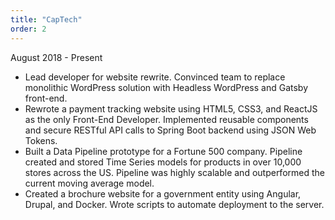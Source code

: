 ```yaml
---
title: "CapTech"
order: 2
---
```


August 2018 - Present

- Lead developer for website rewrite. Convinced team to replace monolithic WordPress solution with Headless WordPress and Gatsby front-end.
- Rewrote a payment tracking website using HTML5, CSS3, and ReactJS as the only Front-End Developer.
  Implemented reusable components and secure RESTful API calls to Spring Boot backend using JSON Web
  Tokens.
- Built a Data Pipeline prototype for a Fortune 500 company. Pipeline created and stored Time Series models for products in over 10,000 stores across the US. Pipeline was highly scalable and outperformed the current moving average model.
- Created a brochure website for a government entity using Angular, Drupal, and Docker. Wrote scripts to automate deployment to the server.
